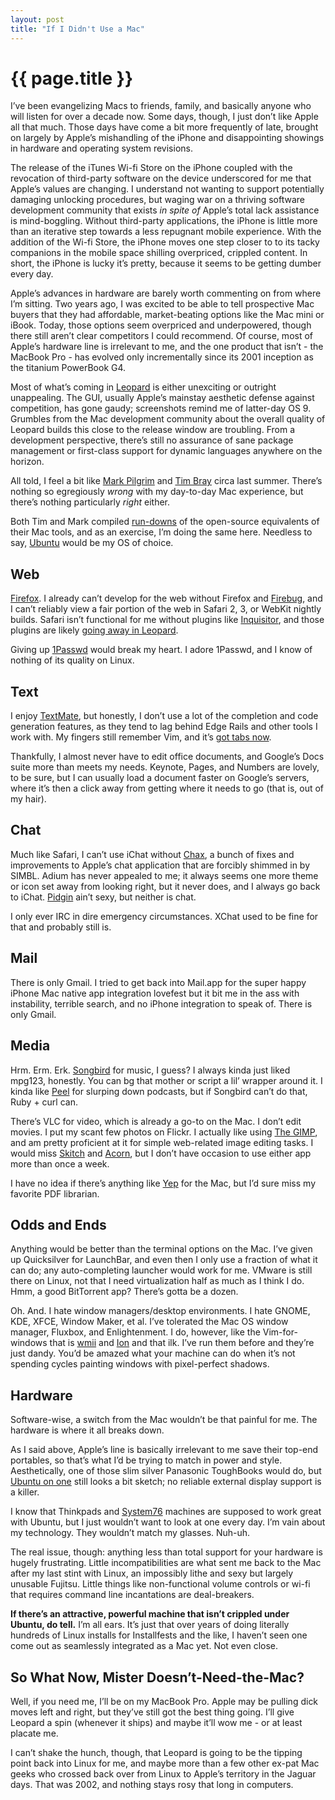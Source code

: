 ```yaml
---
layout: post
title: "If I Didn't Use a Mac"
---
```


{{ page.title }}
================

I’ve been evangelizing Macs to friends, family, and basically anyone who will listen for over a decade now. Some days, though, I just don’t like Apple all that much. Those days have come a bit more frequently of late, brought on largely by Apple’s mishandling of the iPhone and disappointing showings in hardware and operating system revisions.

The release of the iTunes Wi-fi Store on the iPhone coupled with the revocation of third-party software on the device underscored for me that Apple’s values are changing. I understand not wanting to support potentially damaging unlocking procedures, but waging war on a thriving software development community that exists *in spite of* Apple’s total lack assistance is mind-boggling. Without third-party applications, the iPhone is little more than an iterative step towards a less repugnant mobile experience. With the addition of the Wi-fi Store, the iPhone moves one step closer to to its tacky companions in the mobile space shilling overpriced, crippled content. In short, the iPhone is lucky it’s pretty, because it seems to be getting dumber every day.

Apple’s advances in hardware are barely worth commenting on from where I’m sitting. Two years ago, I was excited to be able to tell prospective Mac buyers that they had affordable, market-beating options like the Mac mini or iBook. Today, those options seem overpriced and underpowered, though there still aren’t clear competitors I could recommend. Of course, most of Apple’s hardware line is irrelevant to me, and the one product that isn’t - the MacBook Pro - has evolved only incrementally since its 2001 inception as the titanium PowerBook G4.

Most of what’s coming in [Leopard](http://www.apple.com/macosx/leopard/) is either unexciting or outright unappealing. The GUI, usually Apple’s mainstay aesthetic defense against competition, has gone gaudy; screenshots remind me of latter-day OS 9. Grumbles from the Mac development community about the overall quality of Leopard builds this close to the release window are troubling. From a development perspective, there’s still no assurance of sane package management or first-class support for dynamic languages anywhere on the horizon.

All told, I feel a bit like [Mark Pilgrim](http://diveintomark.org/archives/2006/06/02/when-the-bough-breaks) and [Tim Bray](http://www.tbray.org/ongoing/When/200x/2006/06/15/Switch-From-Mac) circa last summer. There’s nothing so egregiously *wrong* with my day-to-day Mac experience, but there’s nothing particularly *right* either.

Both Tim and Mark compiled [run-downs](http://diveintomark.org/archives/2006/06/26/essentials-2006) of the open-source equivalents of their Mac tools, and as an exercise, I’m doing the same here. Needless to say, [Ubuntu](http://www.ubuntu.com/) would be my OS of choice.

Web
---

[Firefox](http://www.getfirefox.com/). I already can’t develop for the web without Firefox and [Firebug](http://www.getfirebug.com/), and I can’t reliably view a fair portion of the web in Safari 2, 3, or WebKit nightly builds. Safari isn’t functional for me without plugins like [Inquisitor](http://www.inquisitorx.com/), and those plugins are likely [going away in Leopard](http://www.hicksdesign.co.uk/journal/an-end-to-browser-pimping).

Giving up [1Passwd](http://www.1passwd.com) would break my heart. I adore 1Passwd, and I know of nothing of its quality on Linux.

Text
----

I enjoy [TextMate](http://www.macromates.com/), but honestly, I don’t use a lot of the completion and code generation features, as they tend to lag behind Edge Rails and other tools I work with. My fingers still remember Vim, and it’s [got tabs now](http://ruturajv.wordpress.com/2006/12/23/vim-7-tabs/).

Thankfully, I almost never have to edit office documents, and Google’s Docs suite more than meets my needs. Keynote, Pages, and Numbers are lovely, to be sure, but I can usually load a document faster on Google’s servers, where it’s then a click away from getting where it needs to go (that is, out of my hair).

Chat
----

Much like Safari, I can’t use iChat without [Chax](http://www.ksuther.com/chax/), a bunch of fixes and improvements to Apple’s chat application that are forcibly shimmed in by SIMBL. Adium has never appealed to me; it always seems one more theme or icon set away from looking right, but it never does, and I always go back to iChat. [Pidgin](http://www.pidgin.im/) ain’t sexy, but neither is chat.

I only ever IRC in dire emergency circumstances. XChat used to be fine for that and probably still is.

Mail
----

There is only Gmail. I tried to get back into Mail.app for the super happy iPhone Mac native app integration lovefest but it bit me in the ass with instability, terrible search, and no iPhone integration to speak of. There is only Gmail.

Media
-----

Hrm. Erm. Erk. [Songbird](http://www.songbirdnest.com/) for music, I guess? I always kinda just liked mpg123, honestly. You can bg that mother or script a lil’ wrapper around it. I kinda like [Peel](http://www.getpeel.com/) for slurping down podcasts, but if Songbird can’t do that, Ruby + curl can.

There’s VLC for video, which is already a go-to on the Mac. I don’t edit movies. I put my scant few photos on Flickr. I actually like using [The GIMP](http://www.gimp.org/), and am pretty proficient at it for simple web-related image editing tasks. I would miss [Skitch](http://plasq.com/skitch) and [Acorn](http://flyingmeat.com/acorn/), but I don’t have occasion to use either app more than once a week.

I have no idea if there’s anything like [Yep](http://www.yepthat.com/) for the Mac, but I’d sure miss my favorite PDF librarian.

Odds and Ends
-------------

Anything would be better than the terminal options on the Mac. I’ve given up Quicksilver for LaunchBar, and even then I only use a fraction of what it can do; any auto-completing launcher would work for me. VMware is still there on Linux, not that I need virtualization half as much as I think I do. Hmm, a good BitTorrent app? There’s gotta be a dozen.

Oh. And. I hate window managers/desktop environments. I hate GNOME, KDE, XFCE, Window Maker, et al. I’ve tolerated the Mac OS window manager, Fluxbox, and Enlightenment. I do, however, like the Vim-for-windows that is [wmii](http://wmii.suckless.org/) and [Ion](http://modeemi.fi/~tuomov/ion/) and that ilk. I’ve run them before and they’re just dandy. You’d be amazed what your machine can do when it’s not spending cycles painting windows with pixel-perfect shadows.

Hardware
--------

Software-wise, a switch from the Mac wouldn’t be that painful for me. The hardware is where it all breaks down.

As I said above, Apple’s line is basically irrelevant to me save their top-end portables, so that’s what I’d be trying to match in power and style. Aesthetically, one of those slim silver Panasonic ToughBooks would do, but [Ubuntu on one](http://www.cs.unm.edu/~moret/CFY5.html) still looks a bit sketch; no reliable external display support is a killer.

I know that Thinkpads and [System76](http://system76.com/) machines are supposed to work great with Ubuntu, but I just wouldn’t want to look at one every day. I’m vain about my technology. They wouldn’t match my glasses. Nuh-uh.

The real issue, though: anything less than total support for your hardware is hugely frustrating. Little incompatibilities are what sent me back to the Mac after my last stint with Linux, an impossibly lithe and sexy but largely unusable Fujitsu. Little things like non-functional volume controls or wi-fi that requires command line incantations are deal-breakers.

**If there’s an attractive, powerful machine that isn’t crippled under Ubuntu, do tell.** I’m all ears. It’s just that over years of doing literally hundreds of Linux installs for Installfests and the like, I haven’t seen one come out as seamlessly integrated as a Mac yet. Not even close.

So What Now, Mister Doesn’t-Need-the-Mac?
-----------------------------------------

Well, if you need me, I’ll be on my MacBook Pro. Apple may be pulling dick moves left and right, but they’ve still got the best thing going. I’ll give Leopard a spin (whenever it ships) and maybe it’ll wow me - or at least placate me.

I can’t shake the hunch, though, that Leopard is going to be the tipping point back into Linux for me, and maybe more than a few other ex-pat Mac geeks who crossed back over from Linux to Apple’s territory in the Jaguar days. That was 2002, and nothing stays rosy that long in computers.
